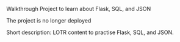 Walkthrough Project to learn about Flask, SQL, and JSON

The project is no longer deployed

Short description: LOTR content to practise Flask, SQL, and JSON.
